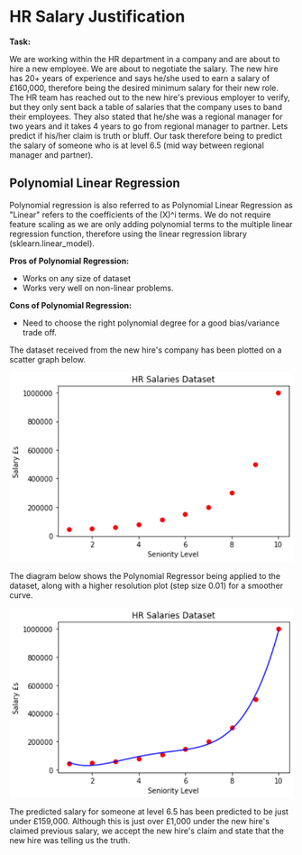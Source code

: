 # HR Salary Justification

**Task:**

We are working within the HR department in a company and are about to hire a new employee. We are about to negotiate the salary. The new hire has 20+ years of experience and says he/she used to earn a salary of £160,000, therefore being the desired minimum salary for their new role. The HR team has reached out to the new hire's previous employer to verify, but they only sent back a table of salaries that the company uses to band their employees. They also stated that he/she was a regional manager for two years and it takes 4 years to go from regional manager to partner. Lets predict if his/her claim is truth or bluff. Our task therefore being to predict the salary of someone who is at level 6.5 (mid way between regional manager and partner).

## Polynomial Linear Regression

Polynomial regression is also referred to as Polynomial Linear Regression as "Linear" refers to the coefficients of the (X)^i terms. We do not require feature scaling as we are only adding polynomial terms to the multiple linear regression function, therefore using the linear regression library (sklearn.linear_model).

**Pros of Polynomial Regression:**

- Works on any size of dataset 
- Works very well on non-linear problems.

**Cons of Polynomial Regression:**

- Need to choose the right polynomial degree for a good bias/variance trade off.

 The dataset received from the new hire's company has been plotted on a scatter graph below.

<img src = 'Screen1.png' width='700'>

The diagram below shows the Polynomial Regressor being applied to the dataset, along with a higher resolution plot (step size 0.01) for a smoother curve. 

<img src = 'Screen2.png' width='700'>

The predicted salary for someone at level 6.5 has been predicted to be just under £159,000. Although this is just over £1,000 under the new hire's claimed previous salary, we accept the new hire's claim and state that the new hire was telling us the truth.
